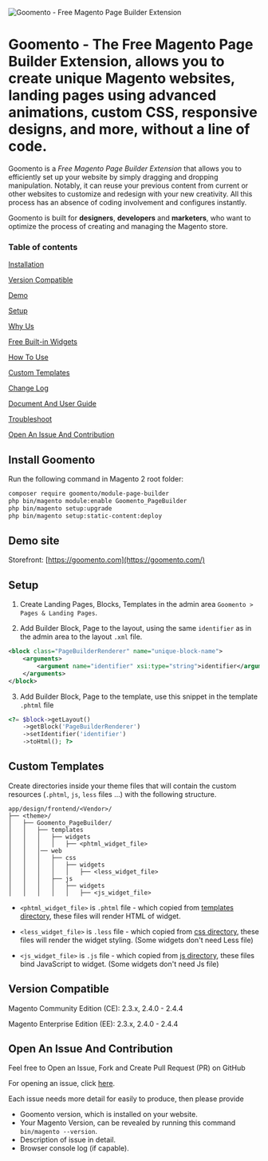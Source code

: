 ![Goomento - Free Magento Page Builder Extension](https://i.imgur.com/s5A4AZm.png)

# Goomento - The Free Magento Page Builder Extension, allows you to create unique Magento websites, landing pages using advanced animations, custom CSS, responsive designs, and more, without a line of code.

Goomento is a _Free Magento Page Builder Extension_ that allows you to efficiently set up your website by simply 
dragging and dropping manipulation. Notably, it can reuse your previous content from current or other websites to 
customize and redesign with your new creativity. All this process has an absence of coding involvement and configures instantly.

Goomento is built for **designers**, **developers** and **marketers**, who want to optimize the process of creating and managing the Magento store.

### Table of contents

[Installation](#install-goomento)

[Version Compatible](#version-compatible)

[Demo](#demo-site)

[Setup](#setup)

[Why Us](https://github.com/Goomento/PageBuilder/wiki/Why-Goomento)

[Free Built-in Widgets](https://github.com/Goomento/PageBuilder/wiki/Free-Built-in-Widgets)

[How To Use](https://github.com/Goomento/DocBuilder/blob/master/Guide/HOW_TO_USE.md)

[Custom Templates](#custom-templates)

[Change Log](https://github.com/Goomento/PageBuilder/blob/master/CHANGELOG.md)

[Document And User Guide](https://github.com/Goomento/DocBuilder)

[Troubleshoot](https://github.com/Goomento/PageBuilder/wiki/Troubleshoot)

[Open An Issue And Contribution](#open-an-issue-and-contribution)

## Install Goomento

Run the following command in Magento 2 root folder:

```bash
composer require goomento/module-page-builder
php bin/magento module:enable Goomento_PageBuilder
php bin/magento setup:upgrade
php bin/magento setup:static-content:deploy
```

## Demo site

Storefront: [https://goomento.com](https://goomento.com/)

## Setup

1. Create Landing Pages, Blocks, Templates in the admin area `Goomento > Pages & Landing Pages`.

2. Add Builder Block, Page to the layout, using the same `identifier` as in the admin area to the layout `.xml` file.

```xml
<block class="PageBuilderRenderer" name="unique-block-name">
    <arguments>
        <argument name="identifier" xsi:type="string">identifier</argument>
    </arguments>
</block>
```

3. Add Builder Block, Page to the template, use this snippet in the template `.phtml` file

```php
<?= $block->getLayout()
    ->getBlock('PageBuilderRenderer')
    ->setIdentifier('identifier')
    ->toHtml(); ?>
```

## Custom Templates

Create directories inside your theme files that will contain the custom resources (`.phtml`, `js`, `less` files ...) with the following structure.

```
app/design/frontend/<Vendor>/
├── <theme>/
│   ├── Goomento_PageBuilder/
│   │   ├── templates
│   │   │   ├── widgets
│   │   │   │   ├── <phtml_widget_file>
│   │   │── web
│   │   │   ├── css
│   │   │   │   ├── widgets
│   │   │   │   │   ├── <less_widget_file>
│   │   │   ├── js
│   │   │   │   ├── widgets
│   │   │   │   │   ├── <js_widget_file>
```

- `<phtml_widget_file>` is `.phtml` file - which copied from [templates directory](https://github.com/Goomento/PageBuilder/tree/master/view/frontend/templates/widgets), 
these files will render HTML of widget.

- `<less_widget_file>` is `.less` file - which copied from [css directory](https://github.com/Goomento/PageBuilder/tree/master/view/frontend/web/css/widgets),
these files will render the widget styling. (Some widgets don't need Less file)

- `<js_widget_file>` is `.js` file - which copied from [js directory](https://github.com/Goomento/PageBuilder/tree/master/view/frontend/web/js/widgets), 
these files bind JavaScript to widget. (Some widgets don't need Js file)

## Version Compatible

Magento Community Edition (CE): 2.3.x, 2.4.0 - 2.4.4

Magento Enterprise Edition (EE): 2.3.x, 2.4.0 - 2.4.4

## Open An Issue And Contribution

Feel free to Open an Issue, Fork and Create Pull Request (PR) on GitHub

For opening an issue, click [here](https://github.com/Goomento/PageBuilder/issues/new).

Each issue needs more detail for easily to produce, then please provide

- Goomento version, which is installed on your website. 
- Your Magento Version, can be revealed by running this command `bin/magento --version`.
- Description of issue in detail.
- Browser console log (if capable).
